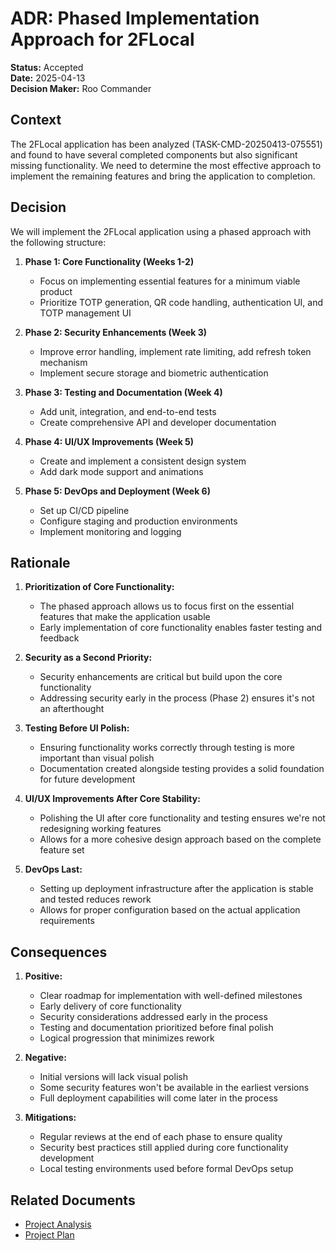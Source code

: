 # ADR: Phased Implementation Approach for 2FLocal

**Status:** Accepted  
**Date:** 2025-04-13  
**Decision Maker:** Roo Commander  

## Context
The 2FLocal application has been analyzed (TASK-CMD-20250413-075551) and found to have several completed components but also significant missing functionality. We need to determine the most effective approach to implement the remaining features and bring the application to completion.

## Decision
We will implement the 2FLocal application using a phased approach with the following structure:

1. **Phase 1: Core Functionality (Weeks 1-2)**
   - Focus on implementing essential features for a minimum viable product
   - Prioritize TOTP generation, QR code handling, authentication UI, and TOTP management UI

2. **Phase 2: Security Enhancements (Week 3)**
   - Improve error handling, implement rate limiting, add refresh token mechanism
   - Implement secure storage and biometric authentication

3. **Phase 3: Testing and Documentation (Week 4)**
   - Add unit, integration, and end-to-end tests
   - Create comprehensive API and developer documentation

4. **Phase 4: UI/UX Improvements (Week 5)**
   - Create and implement a consistent design system
   - Add dark mode support and animations

5. **Phase 5: DevOps and Deployment (Week 6)**
   - Set up CI/CD pipeline
   - Configure staging and production environments
   - Implement monitoring and logging

## Rationale
1. **Prioritization of Core Functionality:**
   - The phased approach allows us to focus first on the essential features that make the application usable
   - Early implementation of core functionality enables faster testing and feedback

2. **Security as a Second Priority:**
   - Security enhancements are critical but build upon the core functionality
   - Addressing security early in the process (Phase 2) ensures it's not an afterthought

3. **Testing Before UI Polish:**
   - Ensuring functionality works correctly through testing is more important than visual polish
   - Documentation created alongside testing provides a solid foundation for future development

4. **UI/UX Improvements After Core Stability:**
   - Polishing the UI after core functionality and testing ensures we're not redesigning working features
   - Allows for a more cohesive design approach based on the complete feature set

5. **DevOps Last:**
   - Setting up deployment infrastructure after the application is stable and tested reduces rework
   - Allows for proper configuration based on the actual application requirements

## Consequences
1. **Positive:**
   - Clear roadmap for implementation with well-defined milestones
   - Early delivery of core functionality
   - Security considerations addressed early in the process
   - Testing and documentation prioritized before final polish
   - Logical progression that minimizes rework

2. **Negative:**
   - Initial versions will lack visual polish
   - Some security features won't be available in the earliest versions
   - Full deployment capabilities will come later in the process

3. **Mitigations:**
   - Regular reviews at the end of each phase to ensure quality
   - Security best practices still applied during core functionality development
   - Local testing environments used before formal DevOps setup

## Related Documents
- [Project Analysis](../tasks/TASK-CMD-20250413-075551.md)
- [Project Plan](../planning/project_plan.md)